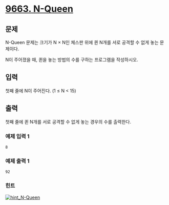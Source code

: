 # [9663. N-Queen](https://www.acmicpc.net/problem/9663)
 
## 문제
N-Queen 문제는 크기가 N × N인 체스판 위에 퀸 N개를 서로 공격할 수 없게 놓는 문제이다.

N이 주어졌을 때, 퀸을 놓는 방법의 수를 구하는 프로그램을 작성하시오.

## 입력
첫째 줄에 N이 주어진다. (1 ≤ N < 15)

## 출력
첫째 줄에 퀸 N개를 서로 공격할 수 없게 놓는 경우의 수를 출력한다.

### 예제 입력 1 

```
8
```

### 예제 출력 1 

```
92
```

### 힌트

[![hint_N-Queen](https://i.ytimg.com/vi/t99KH0TR-J4/hqdefault.jpg)](https://youtu.be/t99KH0TR-J4) 
